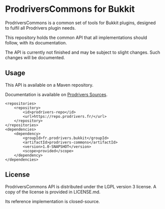 # ProdriversCommons for Bukkit

ProdriversCommons is a common set of tools for Bukkit plugins, designed to fulfil all Prodrivers plugin needs.

This repository holds the common API that all implementations should follow, with its documentation.

The API is currently not finished and may be subject to slight changes. Such changes will be documented.

## Usage

This API is available on a Maven repository.

Documentation is available on [Prodrivers Sources](http://commons.sources.prodrivers.fr).

```
<repositories>
	<repository>
    	<id>prodrivers-repo</id>
    	<url>https://repo.prodrivers.fr/</url>
    </repository>
</repositories>
<dependencies>
	<dependency>
		<groupId>fr.prodrivers.bukkit</groupId>
		<artifactId>prodrivers-commons</artifactId>
		<version>1.0-SNAPSHOT</version>
		<scope>provided</scope>
	</dependency>
</dependencies>
```

## License

ProdriversCommons API is distributed under the LGPL version 3 license. A copy of the license is provided in LICENSE.md.

Its reference implementation is closed-source.
